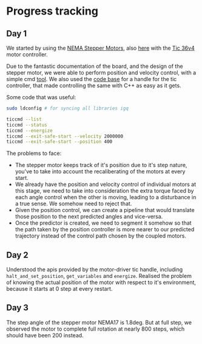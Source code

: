 # Progress tracking

## Day 1

We started by using the [NEMA Stepper Motors](https://robokits.co.in/motors/stepper-motor/stepper-motor-with-gearbox/nema17-planetary-geared-stepper-motor-14kgcm?products_id=2115:bdc4626aa1d1df8e14d80d345b2a442d), also [here](https://thinkrobotics.com/products/nema-17-planetary-gear-stepper-motor-100-1) with the [Tic 36v4](https://www.pololu.com/product/3141) motor controller.

Due to the fantastic documentation of the board, and the design of the stepper motor, we were able to perform position and velocity control, with a simple cmd [tool](https://www.pololu.com/docs/0J71/4.4). We also used the [code base](https://github.com/pololu/pololu-tic-software) for a handle for the tic controller, that made controlling the same with C++ as easy as it gets.

Some code that was useful:

```bash
sudo ldconfig # for syncing all libraries igq

ticcmd --list
ticcmd --status
ticcmd --energize
ticcmd --exit-safe-start --velocity 2000000
ticcmd --exit-safe-start --position 400
```

The problems to face:
- The stepper motor keeps track of it's position due to it's step nature, you've to take into account the recaliberating of the motors at every start.
- We already have the position and velocity control of individual motors at this stage, we need to take into consideration the extra torque faced by each angle control when the other is moving, leading to a disturbance in a true sense. We somehow need to reject that.
- Given the position control, we can create a pipeline that would translate those position to the next predicted angles and vice-versa.
- Once the predictor is created, we need to segment it somehow so that the path taken by the position controller is more nearer to our predicted trajectory instead of the control path chosen by the coupled motors.

## Day 2

Understood the apis provided by the motor-driver tic handle, including `halt_and_set_position`, `get_variables` and `energize`.
Realised the problem of knowing the actual position of the motor with respect to it's environment, because it starts at 0 step at every restart.

## Day 3

The step angle of the stepper motor NEMA17 is 1.8deg. But at full step, we observed the motor to complete full rotation at nearly 800 steps, which should have been 200 instead.